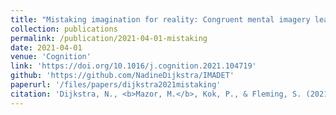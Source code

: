 ```yaml
---
title: "Mistaking imagination for reality: Congruent mental imagery leads to more liberal perceptual detection"
collection: publications
permalink: /publication/2021-04-01-mistaking
date: 2021-04-01
venue: 'Cognition'
link: 'https://doi.org/10.1016/j.cognition.2021.104719'
github: 'https://github.com/NadineDijkstra/IMADET'
paperurl: '/files/papers/dijkstra2021mistaking'
citation: 'Dijkstra, N., <b>Mazor, M.</b>, Kok, P., & Fleming, S. (2021). Mistaking imagination for reality: Congruent mental imagery leads to more liberal perceptual detection. <i>Cognition</i>, 212, 104719.'
---
```

